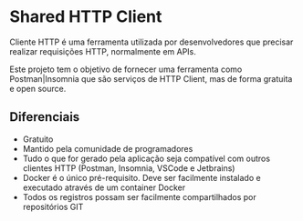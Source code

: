 # Shared HTTP Client

Cliente HTTP é uma ferramenta utilizada por desenvolvedores que precisar realizar requisições HTTP, normalmente em APIs.

Este projeto tem o objetivo de fornecer uma ferramenta como Postman|Insomnia que são serviços de HTTP Client, 
mas de forma gratuita e open source.

## Diferenciais

- Gratuito
- Mantido pela comunidade de programadores
- Tudo o que for gerado pela aplicação seja compatível com outros clientes HTTP (Postman, Insomnia, VSCode e Jetbrains)
- Docker é o único pré-requisito. Deve ser facilmente instalado e executado através de um container Docker
- Todos os registros possam ser facilmente compartilhados por repositórios GIT